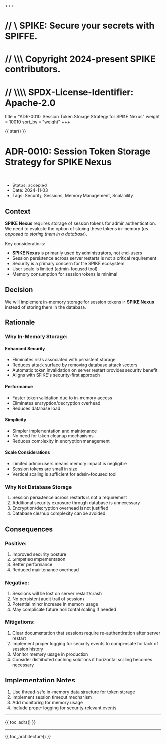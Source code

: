 +++
# //    \\ SPIKE: Secure your secrets with SPIFFE.
# //  \\\\\ Copyright 2024-present SPIKE contributors.
# // \\\\\\\ SPDX-License-Identifier: Apache-2.0

title = "ADR-0010: Session Token Storage Strategy for SPIKE Nexus"
weight = 10010
sort_by = "weight"
+++

{{ star() }}

# ADR-0010: Session Token Storage Strategy for SPIKE Nexus

<br style="clear:both" />

- Status: accepted
- Date: 2024-11-03
- Tags: Security, Sessions, Memory Management, Scalability

## Context

**SPIKE Nexus** requires storage of session tokens for admin authentication. 
We need to evaluate the option of storing these tokens in-memory (*as opposed
to storing them in a database*).

Key considerations:
* **SPIKE Nexus** is primarily used by administrators, not end-users
* Session persistence across server restarts is not a critical requirement
* Security is a primary concern for the SPIKE ecosystem
* User scale is limited (admin-focused tool)
* Memory consumption for session tokens is minimal

## Decision

We will implement in-memory storage for session tokens in **SPIKE Nexus** 
instead of storing them in the database.

## Rationale

### Why In-Memory Storage:

#### **Enhanced Security**
* Eliminates risks associated with persistent storage
* Reduces attack surface by removing database attack vectors
* Automatic token invalidation on server restart provides security benefit
* Aligns with SPIKE's security-first approach

#### **Performance**
* Faster token validation due to in-memory access
* Eliminates encryption/decryption overhead
* Reduces database load

#### **Simplicity**
* Simpler implementation and maintenance
* No need for token cleanup mechanisms
* Reduces complexity in encryption management

#### **Scale Considerations**
* Limited admin users means memory impact is negligible
* Session tokens are small in size
* Vertical scaling is sufficient for admin-focused tool

### Why Not Database Storage
1. Session persistence across restarts is not a requirement
2. Additional security exposure through database is unnecessary
3. Encryption/decryption overhead is not justified
4. Database cleanup complexity can be avoided

## Consequences

### Positive:
1. Improved security posture
2. Simplified implementation
3. Better performance
4. Reduced maintenance overhead

### Negative:
1. Sessions will be lost on server restart/crash
2. No persistent audit trail of sessions
3. Potential minor increase in memory usage
4. May complicate future horizontal scaling if needed

### Mitigations:
1. Clear documentation that sessions require re-authentication after server restart
2. Implement proper logging for security events to compensate for lack of session history
3. Monitor memory usage in production
4. Consider distributed caching solutions if horizontal scaling becomes necessary

## Implementation Notes
1. Use thread-safe in-memory data structure for token storage
2. Implement session timeout mechanism
3. Add monitoring for memory usage
4. Include proper logging for security-relevant events

----

{{ toc_adrs() }}

----

{{ toc_architecture() }}
